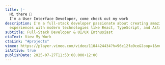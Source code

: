 ```yaml
---
title: |-
  Hi there 👋 
  I’m a User Interface Developer, come check out my work
description: I'm a full-stack developer passionate about creating amazing web
  experiences with modern technologies like React, TypeScript, and Astro.
subtitle: Full-Stack Developer & UI/UX Enthusiast
ctaText: View My Work
ctaLink: "#projects"
vimeo: https://player.vimeo.com/video/1104424434?h=96c12fa9ce&loop=1&muted=1
isActive: true
publishDate: 2025-07-27T11:53:00.000+12:00
---
```

